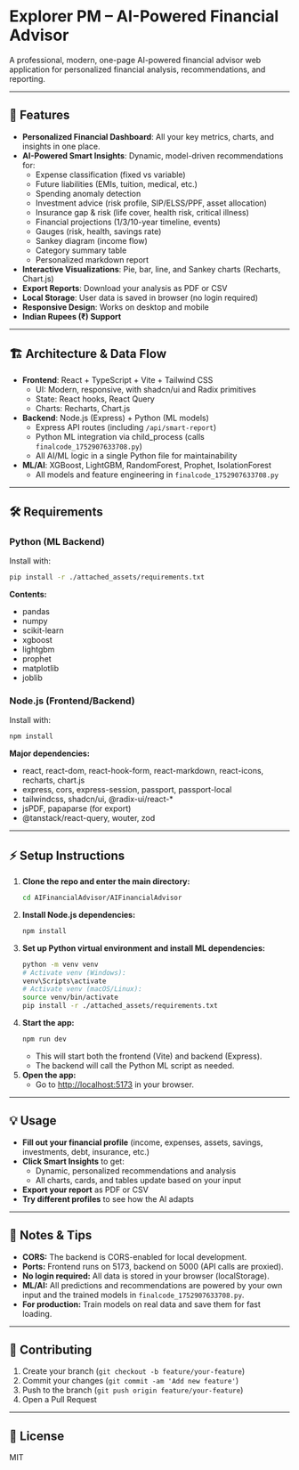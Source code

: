 # Explorer PM – AI-Powered Financial Advisor

A professional, modern, one-page AI-powered financial advisor web application for personalized financial analysis, recommendations, and reporting.

---

## 🚀 Features
- **Personalized Financial Dashboard**: All your key metrics, charts, and insights in one place.
- **AI-Powered Smart Insights**: Dynamic, model-driven recommendations for:
  - Expense classification (fixed vs variable)
  - Future liabilities (EMIs, tuition, medical, etc.)
  - Spending anomaly detection
  - Investment advice (risk profile, SIP/ELSS/PPF, asset allocation)
  - Insurance gap & risk (life cover, health risk, critical illness)
  - Financial projections (1/3/10-year timeline, events)
  - Gauges (risk, health, savings rate)
  - Sankey diagram (income flow)
  - Category summary table
  - Personalized markdown report
- **Interactive Visualizations**: Pie, bar, line, and Sankey charts (Recharts, Chart.js)
- **Export Reports**: Download your analysis as PDF or CSV
- **Local Storage**: User data is saved in browser (no login required)
- **Responsive Design**: Works on desktop and mobile
- **Indian Rupees (₹) Support**

---

## 🏗️ Architecture & Data Flow
- **Frontend**: React + TypeScript + Vite + Tailwind CSS
  - UI: Modern, responsive, with shadcn/ui and Radix primitives
  - State: React hooks, React Query
  - Charts: Recharts, Chart.js
- **Backend**: Node.js (Express) + Python (ML models)
  - Express API routes (including `/api/smart-report`)
  - Python ML integration via child_process (calls `finalcode_1752907633708.py`)
  - All AI/ML logic in a single Python file for maintainability
- **ML/AI**: XGBoost, LightGBM, RandomForest, Prophet, IsolationForest
  - All models and feature engineering in `finalcode_1752907633708.py`

---

## 🛠️ Requirements

### Python (ML Backend)
Install with:
```sh
pip install -r ./attached_assets/requirements.txt
```
**Contents:**
- pandas
- numpy
- scikit-learn
- xgboost
- lightgbm
- prophet
- matplotlib
- joblib

### Node.js (Frontend/Backend)
Install with:
```sh
npm install
```
**Major dependencies:**
- react, react-dom, react-hook-form, react-markdown, react-icons, recharts, chart.js
- express, cors, express-session, passport, passport-local
- tailwindcss, shadcn/ui, @radix-ui/react-*
- jsPDF, papaparse (for export)
- @tanstack/react-query, wouter, zod

---

## ⚡ Setup Instructions

1. **Clone the repo and enter the main directory:**
   ```sh
   cd AIFinancialAdvisor/AIFinancialAdvisor
   ```
2. **Install Node.js dependencies:**
   ```sh
   npm install
   ```
3. **Set up Python virtual environment and install ML dependencies:**
   ```sh
   python -m venv venv
   # Activate venv (Windows):
   venv\Scripts\activate
   # Activate venv (macOS/Linux):
   source venv/bin/activate
   pip install -r ./attached_assets/requirements.txt
   ```
4. **Start the app:**
   ```sh
   npm run dev
   ```
   - This will start both the frontend (Vite) and backend (Express).
   - The backend will call the Python ML script as needed.
5. **Open the app:**
   - Go to [http://localhost:5173](http://localhost:5173) in your browser.

---

## 💡 Usage
- **Fill out your financial profile** (income, expenses, assets, savings, investments, debt, insurance, etc.)
- **Click Smart Insights** to get:
  - Dynamic, personalized recommendations and analysis
  - All charts, cards, and tables update based on your input
- **Export your report** as PDF or CSV
- **Try different profiles** to see how the AI adapts

---

## 📝 Notes & Tips
- **CORS:** The backend is CORS-enabled for local development.
- **Ports:** Frontend runs on 5173, backend on 5000 (API calls are proxied).
- **No login required:** All data is stored in your browser (localStorage).
- **ML/AI:** All predictions and recommendations are powered by your own input and the trained models in `finalcode_1752907633708.py`.
- **For production:** Train models on real data and save them for fast loading.

---

## 🤝 Contributing
1. Create your branch (`git checkout -b feature/your-feature`)
2. Commit your changes (`git commit -am 'Add new feature'`)
3. Push to the branch (`git push origin feature/your-feature`)
4. Open a Pull Request

---

## 📄 License
MIT

